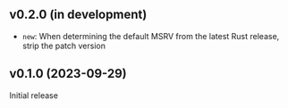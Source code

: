 v0.2.0 (in development)
-----------------------
- `new`: When determining the default MSRV from the latest Rust release, strip
  the patch version

v0.1.0 (2023-09-29)
-------------------
Initial release
